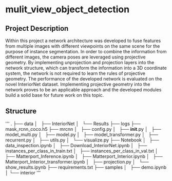 # mulit_view_object_detection

## Project Description
Within this project a network architecture was developed to fuse features from multiple images with different viewpoints on the same scene for the purpose of instance segmentation. In order to combine the information from different images, the camera poses are leveraged using projective geometry. By implementing unprojection and projection layers into the network structure, which can transform the information into a 3D coordinate system, the network is not required to learn the rules of projective geometry.
The performance of the developed network is evaluated on the novel InteriorNet dataset. Implementing projective geometry into the network proves to be an applicable approach and the developed modules build a solid base for future work on this topic.

## Structure

'''
.
├── data
│   ├── InteriorNet
│   └── Results
├── logs
├── mask_rcnn_coco.h5
├── mrcnn
│   ├── config.py
│   ├── __init__.py
│   ├── model_multi.py
│   ├── model.py
│   ├── model_transformer.py
│   ├── recurrent.py
│   ├── utils.py
│   └── visualize.py
├── Notebook
│   ├── data_inspection.ipynb
│   ├── Download_InteriorNet.ipynb
│   ├── instances_per_class_in_train.txt
│   ├── instances_per_class_in_val.txt
│   ├── Matterport_Inference.ipynb
│   ├── Matterport_Interior.ipynb
│   ├── Matterport_Interior_transformer.ipynb
│   ├── projection.py
│   └── show_results.ipynb
├── requirements.txt
├── samples
│   ├── demo.ipynb
│   └── interior
'''
